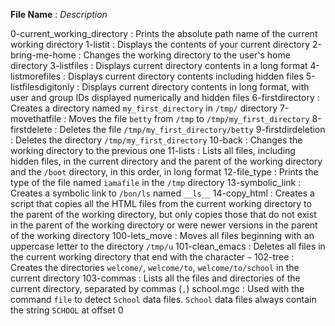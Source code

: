 **File Name**	:	*Description*

0-current_working_directory	:	Prints the absolute path name of the current working directory
1-listit	:	Displays the contents of your current directory
2-bring-me-home	:	Changes the working directory to the user's home directory
3-listfiles	:	Displays current directory contents in a long format
4-listmorefiles	:	Displays current directory contents including hidden files
5-listfilesdigitonly	:	Displays current directory contents in long format, with user and group IDs displayed numerically and hidden files
6-firstdirectory	:	Creates a directory named `my_first_directory` in `/tmp/` directory
7-movethatfile	:	Moves the file `betty` from `/tmp` to `/tmp/my_first_directory`
8-firstdelete	:	Deletes the file `/tmp/my_first_directory/betty`
9-firstdirdeletion	:	Deletes the directory `/tmp/my_first_directory`
10-back	:	Changes the working directory to the previous one
11-lists	:	Lists all files, including hidden files, in the current directory and the parent of the working directory and the `/boot` directory, in this order, in long format
12-file_type	:	Prints the type of the file named `iamafile` in the `/tmp` directory
13-symbolic_link	:	Creates a symbolic link to `/bon/ls` named `__ls__`
14-copy_html	:	Creates a script that copies all the HTML files from the current working directory to the parent of the working directory, but only copies those that do not exist in the parent of the working directory or were newer versions in the parent of the working directory
100-lets_move	:	Moves all files beginning with an uppercase letter to the directory `/tmp/u`
101-clean_emacs	:	Deletes all files in the current working directory that end with the character `~`
102-tree	:	Creates the directories `welcome/`, `welcome/to`, `welcome/to/school` in the current directory
103-commas	:	Lists all the files and directories of the current directory, separated by commas (`,`)
school.mgc	:	Used with the command `file` to detect `School` data files. `School` data files always contain the string `SCHOOL` at offset 0
